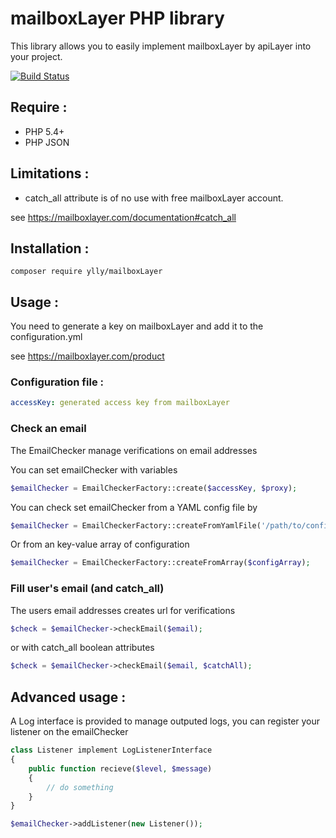 # mailboxLayer PHP library

This library allows you to easily implement mailboxLayer by apiLayer into your project.

[![Build Status](https://travis-ci.org/ylly/mailboxlayer.svg?branch=master)](https://travis-ci.org/ylly/mailboxlayer)

## Require :

* PHP 5.4+
* PHP JSON

## Limitations :

* catch_all attribute is of no use with free mailboxLayer account.

see https://mailboxlayer.com/documentation#catch_all

## Installation :

```
composer require ylly/mailboxLayer
```

## Usage :

You need to generate a key on mailboxLayer and add it to the configuration.yml

see https://mailboxlayer.com/product

### Configuration file :

```yaml
accessKey: generated access key from mailboxLayer 
```

### Check an email

The EmailChecker manage verifications on email addresses

You can set emailChecker with variables 
```php
$emailChecker = EmailCheckerFactory::create($accessKey, $proxy);
```

You can check set emailChecker from a YAML config file by 
```php
$emailChecker = EmailCheckerFactory::createFromYamlFile('/path/to/config.yml');
```

Or from an key-value array of configuration
```php
$emailChecker = EmailCheckerFactory::createFromArray($configArray);
```

### Fill user's email (and catch_all)

The users email addresses creates url for verifications
```php
$check = $emailChecker->checkEmail($email);
```

or with catch_all boolean attributes 
```php
$check = $emailChecker->checkEmail($email, $catchAll);
```

## Advanced usage :

A Log interface is provided to manage outputed logs, you can register your listener on the emailChecker

```php
class Listener implement LogListenerInterface
{
    public function recieve($level, $message)
    {
        // do something
    }
}

$emailChecker->addListener(new Listener());
```